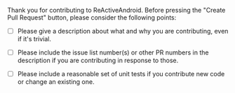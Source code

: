 Thank you for contributing to ReActiveAndroid. Before pressing the "Create Pull Request" button, please consider the following points:

  - [ ] Please give a description about what and why you are contributing, even if it's trivial.

  - [ ] Please include the issue list number(s) or other PR numbers in the description if you are contributing in response to those.

  - [ ] Please include a reasonable set of unit tests if you contribute new code or change an existing one.